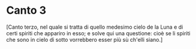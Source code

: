 # Canto 3

[Canto terzo, nel quale si tratta di quello medesimo cielo de la Luna e di certi spiriti che appariro in esso; e solve qui una questione: cioè se li spiriti che sono in cielo di sotto vorrebbero esser più sù ch'elli siano.]

